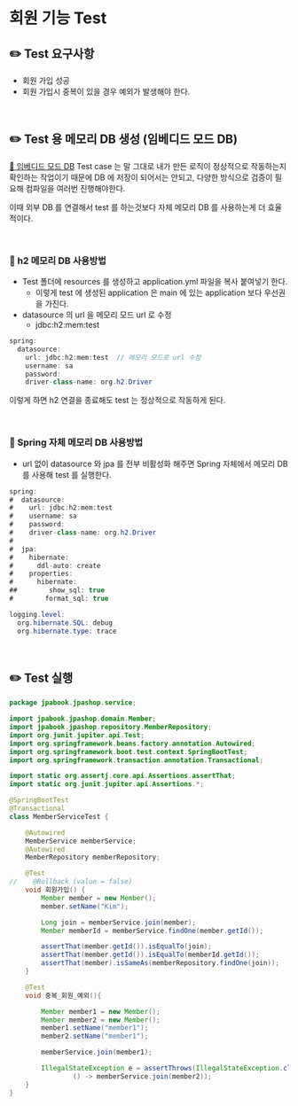 # 회원 기능 Test

## ✏️ Test 요구사항

- 회원 가입 성공
- 회원 가입시 중복이 있을 경우 예외가 발생해야 한다.

<br>

## ✏️  Test 용 메모리 DB 생성 (임베디드 모드 DB)

[🔗 임베디드 모드 DB](https://github.com/choideakook/TIL/blob/main/Spring/7%20DB%20접근%20활용/2%20DB%20접근%20기술%20Test/230203%202%20Test%20임베디드%20모드%20DB.md)
Test case 는 말 그대로 내가 만든 로직이 정상적으로 작동하는지 확인하는 작업이기 때문에 DB 에 저장이 되어서는 안되고, 다양한 방식으로 검증이 필요해 컴파일을 여러번 진행해야한다.

이때 외부 DB 를 연결해서 test 를 하는것보다 자체 메모리 DB 를 사용하는게 더 효율적이다.

<br>

### 📍 h2 메모리 DB 사용방법

- Test 폴더에 resources 를 생성하고 application.yml 파일을 복사 붙여넣기 한다.
    - 이렇게 test 에 생성된 application 은 main 에 있는 application 보다 우선권을 가진다.
- datasource 의 url 을 메모리 모드 url 로 수정
    - jdbc:h2:mem:test

```java
spring:
  datasource:
    url: jdbc:h2:mem:test  // 메모리 모드로 url 수정
    username: sa
    password:
    driver-class-name: org.h2.Driver
```

이렇게 하면 h2 연결을 종료해도 test 는 정상적으로 작동하게 된다.

<br>

### 📍 Spring 자체 메모리 DB 사용방법

- url 없이 datasource 와 jpa 를 전부 비활성화 해주면 Spring 자체에서 메모리 DB 를 사용해 test 를 실행한다.

```java
spring:
#  datasource:
#    url: jdbc:h2:mem:test
#    username: sa
#    password:
#    driver-class-name: org.h2.Driver
#
#  jpa:
#    hibernate:
#      ddl-auto: create
#    properties:
#      hibernate:
##        show_sql: true
#        format_sql: true

logging.level:
  org.hibernate.SQL: debug
  org.hibernate.type: trace
```

<br>

## ✏️ Test 실행

```java
package jpabook.jpashop.service;

import jpabook.jpashop.domain.Member;
import jpabook.jpashop.repository.MemberRepository;
import org.junit.jupiter.api.Test;
import org.springframework.beans.factory.annotation.Autowired;
import org.springframework.boot.test.context.SpringBootTest;
import org.springframework.transaction.annotation.Transactional;

import static org.assertj.core.api.Assertions.assertThat;
import static org.junit.jupiter.api.Assertions.*;

@SpringBootTest
@Transactional
class MemberServiceTest {

    @Autowired
    MemberService memberService;
    @Autowired
    MemberRepository memberRepository;

    @Test
//    @Rollback (value = false)
    void 회원가입() {
        Member member = new Member();
        member.setName("Kim");

        Long join = memberService.join(member);
        Member memberId = memberService.findOne(member.getId());

        assertThat(member.getId()).isEqualTo(join);
        assertThat(member.getId()).isEqualTo(memberId.getId());
        assertThat(member).isSameAs(memberRepository.findOne(join));
    }

    @Test
    void 중복_회원_예외(){

        Member member1 = new Member();
        Member member2 = new Member();
        member1.setName("member1");
        member2.setName("member1");

        memberService.join(member1);

        IllegalStateException e = assertThrows(IllegalStateException.class,
                () -> memberService.join(member2));
    }
}
```
